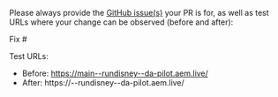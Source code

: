 Please always provide the [GitHub issue(s)](../issues) your PR is for, as well as test URLs where your change can be observed (before and after):

Fix #<gh-issue-id>

Test URLs:
- Before: https://main--rundisney--da-pilot.aem.live/
- After: https://<branch>--rundisney--da-pilot.aem.live/
